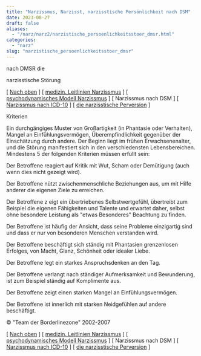 ```yaml
---
title: "Narzissmus, Narzisst, narzisstische Persönlichkeit nach DSM"
date: 2023-08-27
draft: false
aliases:
  - "/narz/narz2/narzistische_persoenlichkeitsstoer_dmsr.html"
categories:
  - "narz"
slug: "narzistische_persoenlichkeitsstoer_dmsr"
---
```


nach DMSR die

narzisstische Störung

[ [Nach oben](../narzissmus/narz_1.htm) ] [ [medizin. Leitlinien Narzissmus](../AWMF-Narzissmus.pdf) ] [ [psychodynamisches Modell Narzissmus](../narzissmus/psychodynamisches_modell-narzissmus.htm) ] [ Narzissmus nach DSM ] [ [Narzissmus nach ICD-10](../narz1/narz_f60_4.html) ] [ [die narzisstische Perversion](../narz3/narzisstische_perversion.htm) ]

Kriterien

Ein durchgängiges
Muster von Großartigkeit (in Phantasie oder Verhalten), Mangel an Einfühlungsvermögen,
Überempfindlichkeit gegenüber der Einschätzung durch andere. Der Beginn liegt
im frühen Erwachsenenalter, und die Störung manifestiert sich in den
verschiedensten Lebensbereichen. Mindestens 5 der folgenden Kriterien müssen erfüllt sein:

Der
Betroffene reagiert auf Kritik mit Wut, Scham oder Demütigung (auch
wenn dies nicht gezeigt wird).

Der
Betroffene nützt zwischenmenschliche Beziehungen aus, um mit Hilfe
anderer die eigenen Ziele zu erreichen.

Der Betroffene z eigt
ein übertriebenes Selbstwertgefühl, übertreibt zum Bei­spiel die eigenen Fähigkeiten
und Talente und erwartet daher, selbst ohne besondere Leistung als "etwas
Besonderes" Beachtung zu finden.

Der
Betroffene ist häufig der Ansicht, dass seine Probleme einzigartig
sind und dass er nur von besonderen Menschen verstanden wird.

Der
Betroffene beschäftigt sich ständig mit Phantasien grenzenlosen
Erfolges, von Macht, Glanz, Schönheit oder idealer Liebe.

Der Betroffene legt ein starkes Anspruchsdenken an den Tag.

Der
Betroffene verlangt nach ständiger Aufmerksamkeit und Bewunderung, ist zum
Beispiel ständig auf Komplimente aus.

Der Betroffene zeigt einen starken Mangel an Einfühlungsvermögen.

Der Betroffene ist innerlich mit starken Neidgefühlen auf
andere beschäftigt.

©
"Team der Borderlinezone" 2002-2007

[ [Nach oben](../narzissmus/narz_1.htm) ] [ [medizin. Leitlinien Narzissmus](../AWMF-Narzissmus.pdf) ] [ [psychodynamisches Modell Narzissmus](../narzissmus/psychodynamisches_modell-narzissmus.htm) ] [ Narzissmus nach DSM ] [ [Narzissmus nach ICD-10](../narz1/narz_f60_4.html) ] [ [die narzisstische Perversion](../narz3/narzisstische_perversion.htm) ]